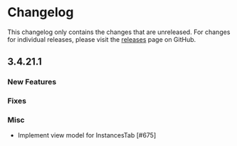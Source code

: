 # Changelog

This changelog only contains the changes that are unreleased. For changes for individual releases, please visit the
[releases](https://github.com/ATLauncher/ATLauncher/releases) page on GitHub.

## 3.4.21.1

### New Features

### Fixes

### Misc
- Implement view model for InstancesTab [#675]